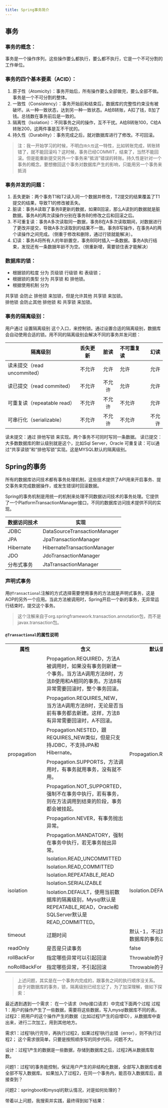 ```yaml
---
title: Spring事务简介
---
```

## 事务
### 事务的概念：
事务是一个操作序列，这些操作要么都执行，要么都不执行，它是一个不可分割的工作单位。
### 事务的四个基本要素（ACID）：
1. 原子性（Atomicity）：事务开始后，所有操作要么全部做完，要么全部不做。事务是一个不可分割的整体。
2. 一致性（Consistency）：事务开始前和结束后，数据库的完整性约束没有被破坏。从一种一致状态，达到另一种一致状态。A给B转账，A扣了钱，B加了钱。总钱数在事务前后是一致的。
3. 隔离性（Isolation）：不同事务之间的操作，互不干扰。A给B转账100，C给A转账200，这两件事是互不干扰的。
4. 持久性（Durability）：事务完成之后，就对数据库进行了修改。不可回滚。
>注：我一开始学习的时候，不明白`持久性`这一特性，比如转账完成，转账转错了，就不能回滚吗？这时候，事务已经COMMIT，结束了，当然不能回滚。但是能重新提交另外一个事务来“抵消”错误的转账。持久性是针对一个事务的概念。要想撤回这个事务对数据库产生的影响，只能用另一个事务来抵消

### 事务并发的问题：
1. 丢失更新：两个事务T1和T2读入同一个数据并修改，T2提交的结果覆盖了T1提交的结果，导致T1的修改被丢失。
2. 脏读：事务A读取了事务B更新的数据，如果B回滚，那么A读到的数据就是脏数据。事务A的两次读操作分别在事务B的修改之后和回滚之后。
3. 不可重复读：事务A多次读取同一数据，事务B在A多次读取期间，对数据进行了更改并提交，导致A多次读取到的结果不一致。事务B写操作，在事务A的两个读操作之间完成。（侧重于修改和删除，通过行锁就能解决）。
4. 幻读：事务A将所有人的年龄置空，事务B同时插入一条数据。事务A执行结束，发现还有一条数据年龄不为空。（侧重新增，需要锁住表才能解决）

### 数据库的锁：
- 根据锁的粒度 分为 页级锁 行级锁 和 表级锁；
- 根据锁的类型 分为 共享锁 和 排他锁。
- 根据使用机制 分为

共享锁 会防止 排他锁 来加锁，但是允许其他 共享锁 来加锁。  
排他锁 会防止其他 排他锁 和 共享锁 来加锁。

### 事务的隔离级别：
用户通过 设置隔离级别 这个入口，来控制锁。通过设置合适的隔离级别，数据库会自动使用合适的锁。用不同的隔离级别会解决不同的事务并发问题：

隔离级别|丢失更新|脏读|不可重复读|幻读
--|:--:|:--:|:--|--:
读未提交（read uncommited）|不允许|允许|允许|允许
读已提交（read commited）|不允许|不允许|允许|允许
可重复读（repeatable read）|不允许|不允许|不允许|允许
可串行化（serializable）|不允许|不允许|不允许|不允许

读未提交：通过 排他写锁 来实现。两个事务不可同时写同一条数据。
读已提交：大多数数据库的默认级别就是这个，比如Sql Server，Oracle
可重复读：可以通过“共享读锁”和“排他写锁”实现。这是MYSQL默认的隔离级别。


## Spring的事务
所有的数据库访问技术都有事务处理机制，这些技术提供了API用来开启事务、提交事务来完成数据操作，或发生错误时回滚数据。

Spring的事务机制是用统一的机制来处理不同数据访问技术的事务处理。它提供了一个PlatformTransactionManager接口，不同的数据库访问技术提供不同的实现。

数据访问技术|实现
--|--
JDBC|DataSourceTransactionManager
JPA|JpaTransactionManager
Hibernate|HibernateTransactionManager
JDO|JdoTransactionManager
分布式事务|JtaTransactionManager

### 声明式事务
用`@Transactional`注解的方式选择需要使用事务的方法就是声明式事务，这是AOP的另外一个应用。当此方法被调用时，Spring开启一个新的事务，无异常运行结束时，提交这个事务。
> 这个注解来自于org.springframework.transaction.annotation包，而不是javax.transaction包。

#### `@Transactional`的属性说明
<table>

  <tr><th>属性</th><th>含义</th><th>默认值</th></tr>
  <tr>
    <td rowspan="7" >propagation</td>
    <td>Propagation.REQUIRED，方法A被调用时，如果没有事务则新建一个事务。当方法A调用方法B时，方法B使用和A相同的事务。方法B有异常需要回滚时，整个事务回滚。</td>
    <td rowspan="7" >Propagation.REQUIRED</td>
  </tr>
  <tr><td>Propagation.REQUIRES_NEW，当方法A调用方法B时，无论是否当前有事务都去新建。这样，方法B有异常需要回滚时，A不回滚。</td></tr>
  <tr><td>Propagation.NESTED，跟REQUIRES_NEW类似，但是只支持JDBC，不支持JPA和Hibernate。</td></tr>
  <tr><td>Propagation.SUPPORTS，方法调用时，有事务就用事务，没有就不用。</td></tr>
  <tr><td>Propagation.NOT_SUPPORTED，强制不在事务中执行，若有事务，则在方法调用到结束的阶段，事务都会被挂起。</td></tr>
  <tr><td>Propagation.NEVER，有事务抛出异常。</td></tr>
  <tr><td>Propagation.MANDATORY，强制在事务中执行，若无事务抛出异常。</td></tr>

  <tr>
    <td rowspan="5" >isolation</td>
    <td>Isolation.READ_UNCOMMITTED</td>
    <td rowspan="5" >Isolation.DEFAULT</td>
  </tr>
  <tr><td>Isolation.READ_COMMITTED</td></tr>
  <tr><td>Isolation.REPEATABLE_READ</td></tr>
  <tr><td>Isolation.SERIALIZABLE</td></tr>
  <tr><td>Isolation.DEFAULT，使用当前数据库的隔离级别，Mysql默认是REPEATABLE_READ，Oracle和SQLServer默认是READ_COMMITTED。</td></tr>

  <tr>
    <td>timeout</td>
    <td>过期时间</td>
    <td>默认-1，不过期（当前数据库的事务过去时间）</td>
  </tr>
  <tr>
    <td>readOnly</td>
    <td>是否是只读事务</td>
    <td>false</td>
  </tr>
  <tr>
    <td>rollBackFor</td>
    <td>指定哪些异常可以引起回滚</td>
    <td>Throwable的子类</td>
  </tr>
  <tr>
    <td>noRollBackFor</td>
    <td>指定哪些异常，不引起回滚</td>
    <td>Throwable的子类</td>
  </tr>
</table>




>上述问题，其实是在一个事务内完成的，跟事务之间的执行顺序没关系。
由于对数据库的事务，锁，隔离级别已经忘记了，为了加深理解，做如下探索：



>
最近遇到遇到一个需求：
在一个请求（http接口请求）中完成下面两个过程
过程1：用户的操作产生了一些数据，需要将这些数据，写入mysql数据库不同的表。
过程2：把用户的这个操作产生的数据（比如过程1产生的自增ID），从数据库中查出来，进行二次加工，用到其他地方。

需求1：过程1执行完毕，再执行过程2，如果过程1执行出错（error），则不执行过程2；
这个需求很简单，只要是按照顺序写的同步代码，问题不大。

设计：过程1产生的数据是一些数据，存储到数据库之后，过程2再从数据库取数。

问题1：过程1的事务能控制，保证用户产生的非结构化数据，全部写入数据库或者全部不写入数据库。
如果加入了过程2，在同一个事务内，能否存入数据库后，直接查到？

问题2：springboot和mysql的默认情况，对是如何处理的？

带着以上问题，我搜索并实践，最终得到如下结果：
